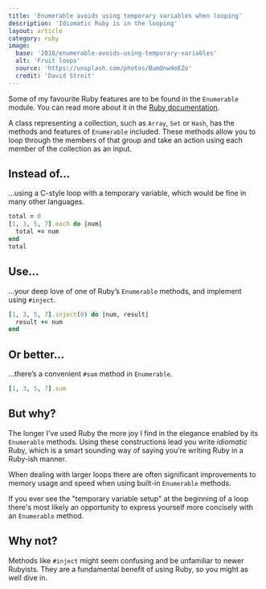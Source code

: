 ```yaml
---
title: 'Enumerable avoids using temporary variables when looping'
description: 'Idiomatic Ruby is in the looping'
layout: article
category: ruby
image:
  base: '2018/enumerable-avoids-using-temporary-variables'
  alt: 'Fruit loops'
  source: 'https://unsplash.com/photos/BumOnw4oEZo'
  credit: 'David Streit'
---
```


Some of my favourite Ruby features are to be found in the `Enumerable` module. You can read more about it in the [Ruby documentation](http://ruby-doc.org/core-2.5.0/Enumerable.html).

A class representing a collection, such as `Array`, `Set` or `Hash`, has the methods and features of `Enumerable` included. These methods allow you to loop through the members of that group and take an action using each member of the collection as an input.


## Instead of…

...using a C-style loop with a temporary variable, which would be fine in many other languages.

```ruby
total = 0
[1, 3, 5, 7].each do |num|
  total += num
end
total
```


## Use…

...your deep love of one of Ruby’s `Enumerable` methods, and implement using `#inject`.

```ruby
[1, 3, 5, 7].inject(0) do |num, result|
  result += num
end
```


## Or better...

...there’s a convenient `#sum` method in `Enumerable`.

```ruby
[1, 3, 5, 7].sum
```


## But why?

The longer I’ve used Ruby the more joy I find in the elegance enabled by its `Enumerable` methods. Using these constructions lead you write _idiomatic_ Ruby, which is a smart sounding way of saying you’re writing Ruby in a Ruby-ish manner.

When dealing with larger loops there are often significant improvements to memory usage and speed when using built-in `Enumerable` methods.

If you ever see the "temporary variable setup" at the beginning of a loop there's most likely an opportunity to express yourself more concisely with an `Enumerable` method.


## Why not?

Methods like `#inject` might seem confusing and be unfamiliar to newer Rubyists. They are a fundamental benefit of using Ruby, so you might as well dive in.
